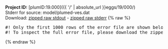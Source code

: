 **Project ID:** [plumID:19.000]({{ '/' | absolute_url }}eggs/19/000/)  
Stderr for source:  model/plumed-ves.dat   
Download: [zipped raw stdout](plumed-ves.dat.plumed_master.stdout.txt.zip) - [zipped raw stderr](plumed-ves.dat.plumed_master.stderr.txt.zip) 
{% raw %}
<pre>
#! Only the first 1000 rows of the error file are shown below
#! To inspect the full error file, please download the zipped raw stderr file above
</pre>
{% endraw %}
